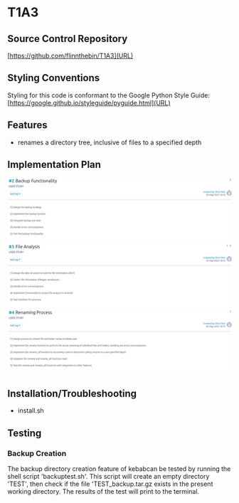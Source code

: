 # T1A3

## Source Control Repository

[https://github.com/flinnthebin/T1A3](URL)

## Styling Conventions

Styling for this code is conformant to the Google Python Style Guide:
[https://google.github.io/styleguide/pyguide.html](URL)

## Features

- renames a directory tree, inclusive of files to a specified depth

## Implementation Plan

![File Backup Plan](https://github.com/flinnthebin/T1A3/blob/main/backup.png)
![File Analysis Plan](https://github.com/flinnthebin/T1A3/blob/main/analysis.png)
![File Renaming Plan](https://github.com/flinnthebin/T1A3/blob/main/rename.png)

## Installation/Troubleshooting

 - install.sh

 ## Testing

 ### Backup Creation

 The backup directory creation feature of kebabcan be tested by running the shell script 'backuptest.sh'.
 This script will create an empty directory 'TEST', then check if the file 'TEST_backup.tar.gz exists in the present working directory.
 The results of the test will print to the terminal.
